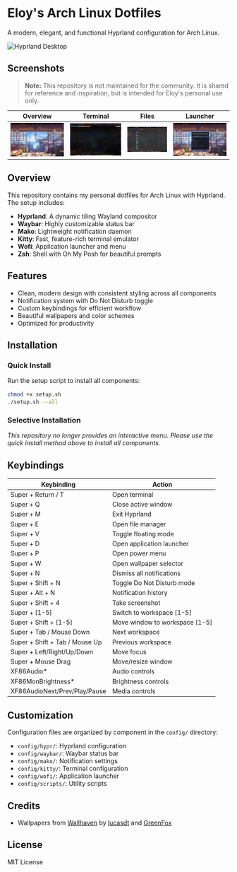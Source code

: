 # Eloy's Arch Linux Dotfiles

A modern, elegant, and functional Hyprland configuration for Arch Linux.

![Hyprland Desktop](assets/wallpapers/wallhaven-ymz61d_2560x1440.png)

## Screenshots

> **Note:** This repository is not maintained for the community. It is shared for reference and inspiration, but is intended for Eloy's personal use only.

| Overview                                       | Terminal                                       | Files                                    | Launcher                                       |
| ---------------------------------------------- | ---------------------------------------------- | ---------------------------------------- | ---------------------------------------------- |
| ![Overview](assets/repo/hyprland-overview.png) | ![Terminal](assets/repo/hyprland-terminal.png) | ![Files](assets/repo/hyprland-files.png) | ![Launcher](assets/repo/hyprland-launcher.png) |

## Overview

This repository contains my personal dotfiles for Arch Linux with Hyprland. The setup includes:

- **Hyprland**: A dynamic tiling Wayland compositor
- **Waybar**: Highly customizable status bar
- **Mako**: Lightweight notification daemon
- **Kitty**: Fast, feature-rich terminal emulator
- **Wofi**: Application launcher and menu
- **Zsh**: Shell with Oh My Posh for beautiful prompts

## Features

- Clean, modern design with consistent styling across all components
- Notification system with Do Not Disturb toggle
- Custom keybindings for efficient workflow
- Beautiful wallpapers and color schemes
- Optimized for productivity

## Installation

### Quick Install

Run the setup script to install all components:

```bash
chmod +x setup.sh
./setup.sh --all
```

### Selective Installation

_This repository no longer provides an interactive menu. Please use the quick install method above to install all components._

## Keybindings

| Keybinding                     | Action                         |
| ------------------------------ | ------------------------------ |
| Super + Return / T             | Open terminal                  |
| Super + Q                      | Close active window            |
| Super + M                      | Exit Hyprland                  |
| Super + E                      | Open file manager              |
| Super + V                      | Toggle floating mode           |
| Super + D                      | Open application launcher      |
| Super + P                      | Open power menu                |
| Super + W                      | Open wallpaper selector        |
| Super + N                      | Dismiss all notifications      |
| Super + Shift + N              | Toggle Do Not Disturb mode     |
| Super + Alt + N                | Notification history           |
| Super + Shift + 4              | Take screenshot                |
| Super + [1-5]                  | Switch to workspace [1-5]      |
| Super + Shift + [1-5]          | Move window to workspace [1-5] |
| Super + Tab / Mouse Down       | Next workspace                 |
| Super + Shift + Tab / Mouse Up | Previous workspace             |
| Super + Left/Right/Up/Down     | Move focus                     |
| Super + Mouse Drag             | Move/resize window             |
| XF86Audio\*                    | Audio controls                 |
| XF86MonBrightness\*            | Brightness controls            |
| XF86AudioNext/Prev/Play/Pause  | Media controls                 |

## Customization

Configuration files are organized by component in the `config/` directory:

- `config/hypr/`: Hyprland configuration
- `config/waybar/`: Waybar status bar
- `config/mako/`: Notification settings
- `config/kitty/`: Terminal configuration
- `config/wofi/`: Application launcher
- `config/scripts/`: Utility scripts

## Credits

- Wallpapers from [Wallhaven](https://wallhaven.cc/) by [lucasdt](https://wallhaven.cc/user/lucasdt) and [GreenFox](https://wallhaven.cc/user/GreenFox)

## License

MIT License
